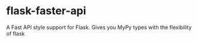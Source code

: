# flask-faster-api
A Fast API style support for Flask. Gives you MyPy types with the flexibility of flask
